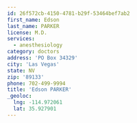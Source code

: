 ```yaml
---
id: 26f572cb-4150-4781-b29f-53464bef7ab2
first_name: Edson
last_name: PARKER
license: M.D.
services:
  - anesthesiology
category: doctors
address: 'PO Box 34329'
city: 'Las Vegas'
state: NV
zip: '89133'
phone: 702-499-9994
title: 'Edson PARKER'
_geoloc:
  lng: -114.972061
  lat: 35.927901
---
```

